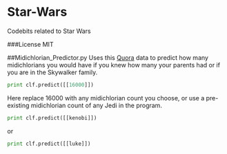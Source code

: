 # Star-Wars
Codebits related to Star Wars

###License
MIT

##Midichlorian_Predictor.py
Uses this [Quora](https://www.quora.com/What-is-Luke-Skywalkers-midichlorian-count-How-does-his-count-compare-to-other-Jedis)
data to predict how many midichlorians you would have if you knew how many your parents had or if you are in the Skywalker family.
```python
print clf.predict([[16000]])
```
Here replace 16000 with any midichlorian count you choose, or use a pre-existing midichlorian count of any Jedi in the program.
```python
print clf.predict([[kenobi]])
```
or
```python
print clf.predict([[luke]])
```
